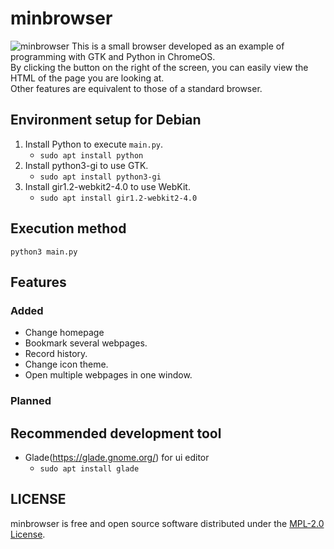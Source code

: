 # minbrowser
![minbrowser](https://user-images.githubusercontent.com/38807392/145830333-c75e1142-59a7-420f-b2ba-d19ea3170639.gif)
This is a small browser developed as an example of programming with GTK and Python in ChromeOS.  
By clicking the button on the right of the screen, you can easily view the HTML of the page you are looking at.  
Other features are equivalent to those of a standard browser.  

## Environment setup for Debian
1. Install Python to execute `main.py`.
    * `sudo apt install python`
2. Install python3-gi to use GTK.
    * `sudo apt install python3-gi`
3. Install gir1.2-webkit2-4.0 to use WebKit.
    * `sudo apt install gir1.2-webkit2-4.0`

## Execution method
`python3 main.py`

## Features
### Added
* Change homepage
* Bookmark several webpages.
* Record history.
* Change icon theme.
* Open multiple webpages in one window.
### Planned


## Recommended development tool
* Glade(https://glade.gnome.org/) for ui editor
    * `sudo apt install glade`

## LICENSE
minbrowser is free and open source software distributed under the [MPL-2.0 License](https://github.com/minfaox3/minbrowser/blob/main/LICENSE).